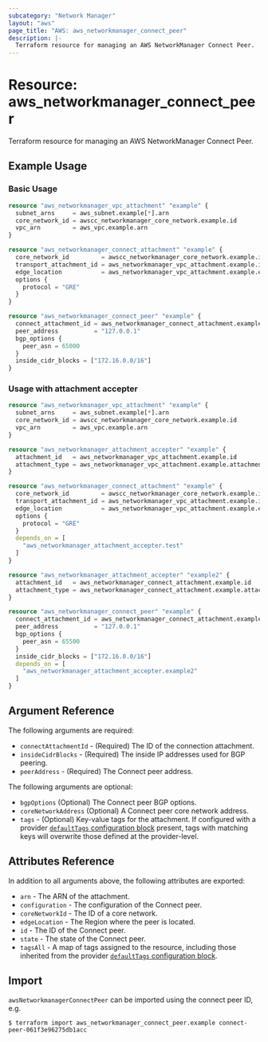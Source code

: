 ```yaml
---
subcategory: "Network Manager"
layout: "aws"
page_title: "AWS: aws_networkmanager_connect_peer"
description: |-
  Terraform resource for managing an AWS NetworkManager Connect Peer.
---
```


# Resource: aws_networkmanager_connect_peer

Terraform resource for managing an AWS NetworkManager Connect Peer.

## Example Usage

### Basic Usage

```terraform
resource "aws_networkmanager_vpc_attachment" "example" {
  subnet_arns     = aws_subnet.example[*].arn
  core_network_id = awscc_networkmanager_core_network.example.id
  vpc_arn         = aws_vpc.example.arn
}

resource "aws_networkmanager_connect_attachment" "example" {
  core_network_id         = awscc_networkmanager_core_network.example.id
  transport_attachment_id = aws_networkmanager_vpc_attachment.example.id
  edge_location           = aws_networkmanager_vpc_attachment.example.edge_location
  options {
    protocol = "GRE"
  }
}

resource "aws_networkmanager_connect_peer" "example" {
  connect_attachment_id = aws_networkmanager_connect_attachment.example.id
  peer_address          = "127.0.0.1"
  bgp_options {
    peer_asn = 65000
  }
  inside_cidr_blocks = ["172.16.0.0/16"]
}
```

### Usage with attachment accepter

```terraform
resource "aws_networkmanager_vpc_attachment" "example" {
  subnet_arns     = aws_subnet.example[*].arn
  core_network_id = awscc_networkmanager_core_network.example.id
  vpc_arn         = aws_vpc.example.arn
}

resource "aws_networkmanager_attachment_accepter" "example" {
  attachment_id   = aws_networkmanager_vpc_attachment.example.id
  attachment_type = aws_networkmanager_vpc_attachment.example.attachment_type
}

resource "aws_networkmanager_connect_attachment" "example" {
  core_network_id         = awscc_networkmanager_core_network.example.id
  transport_attachment_id = aws_networkmanager_vpc_attachment.example.id
  edge_location           = aws_networkmanager_vpc_attachment.example.edge_location
  options {
    protocol = "GRE"
  }
  depends_on = [
    "aws_networkmanager_attachment_accepter.test"
  ]
}

resource "aws_networkmanager_attachment_accepter" "example2" {
  attachment_id   = aws_networkmanager_connect_attachment.example.id
  attachment_type = aws_networkmanager_connect_attachment.example.attachment_type
}

resource "aws_networkmanager_connect_peer" "example" {
  connect_attachment_id = aws_networkmanager_connect_attachment.example.id
  peer_address          = "127.0.0.1"
  bgp_options {
    peer_asn = 65500
  }
  inside_cidr_blocks = ["172.16.0.0/16"]
  depends_on = [
    "aws_networkmanager_attachment_accepter.example2"
  ]
}
```

## Argument Reference

The following arguments are required:

- `connectAttachmentId` - (Required) The ID of the connection attachment.
- `insideCidrBlocks` - (Required) The inside IP addresses used for BGP peering.
- `peerAddress` - (Required) The Connect peer address.

The following arguments are optional:

- `bgpOptions` (Optional) The Connect peer BGP options.
- `coreNetworkAddress` (Optional) A Connect peer core network address.
- `tags` - (Optional) Key-value tags for the attachment. If configured with a provider [`defaultTags` configuration block](https://registry.terraform.io/providers/hashicorp/aws/latest/docs#default_tags-configuration-block) present, tags with matching keys will overwrite those defined at the provider-level.

## Attributes Reference

In addition to all arguments above, the following attributes are exported:

- `arn` - The ARN of the attachment.
- `configuration` - The configuration of the Connect peer.
- `coreNetworkId` - The ID of a core network.
- `edgeLocation` - The Region where the peer is located.
- `id` - The ID of the Connect peer.
- `state` - The state of the Connect peer.
- `tagsAll` - A map of tags assigned to the resource, including those inherited from the provider [`defaultTags` configuration block](https://registry.terraform.io/providers/hashicorp/aws/latest/docs#default_tags-configuration-block).

## Import

`awsNetworkmanagerConnectPeer` can be imported using the connect peer ID, e.g.

```
$ terraform import aws_networkmanager_connect_peer.example connect-peer-061f3e96275db1acc
```

<!-- cache-key: cdktf-0.17.0-pre.15 input-98dad30e37b7344ebaaa995cf34d8fb6db75398c6e24a33fa01ed556dea0f768 -->